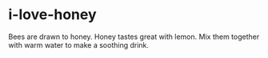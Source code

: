 # i-love-honey
Bees are drawn to honey.
Honey tastes great with lemon.
Mix them together with warm water to make a soothing drink.
